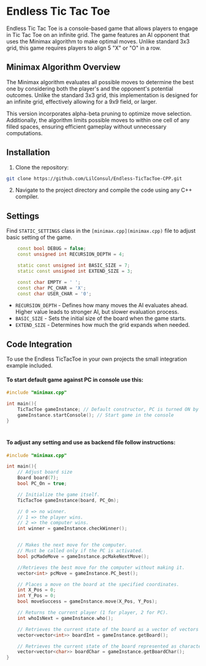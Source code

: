 # Endless Tic Tac Toe
Endless Tic Tac Toe is a console-based game that allows players to engage in Tic Tac Toe on an infinite grid. The game features an AI opponent that uses the Minimax algorithm to make optimal moves. Unlike standard 3x3 grid, this game requires players to align 5 "X" or "O" in a row.

## Minimax Algorithm Overview
The Minimax algorithm evaluates all possible moves to determine the best one by considering both the player's and the opponent's potential outcomes. Unlike the standard 3x3 grid, this implementation is designed for an infinite grid, effectively allowing for a 9x9 field, or larger.

This version incorporates alpha-beta pruning to optimize move selection. Additionally, the algorithm limits possible moves to within one cell of any filled spaces, ensuring efficient gameplay without unnecessary computations.

## Installation 

1. Clone the repository:
```bash
git clone https://github.com/LilConsul/Endless-TicTacToe-CPP.git
```

2. Navigate to the project directory and compile the code using any C++ compiler.

## Settings
Find `STATIC_SETTINGS` class in the `[minimax.cpp](minimax.cpp)` file to adjust basic setting of the game.
```c++
    const bool DEBUG = false;
    const unsigned int RECURSION_DEPTH = 4;

    static const unsigned int BASIC_SIZE = 7;
    static const unsigned int EXTEND_SIZE = 3;

    const char EMPTY = ' ';
    const char PC_CHAR = 'X';
    const char USER_CHAR = '0';
```
- `RECURSION_DEPTH` - Defines how many moves the AI evaluates ahead. Higher value leads to stronger AI, but slower evaluation process.
- `BASIC_SIZE` - Sets the initial size of the board when the game starts.
- `EXTEND_SIZE` - Determines how much the grid expands when needed.

## Code Integration
To use the Endless TicTacToe in your own projects the small integration example included. 
#### To start default game against PC in console use this:
```c++
#include "minimax.cpp"

int main(){
    TicTacToe gameInstance; // Default constructor, PC is turned ON by default
    gameInstance.startConsole(); // Start game in the console
}
```
#
#### To adjust any setting and use as backend file follow instructions:
```c++
#include "minimax.cpp"

int main(){
    // Adjust board size
    Board board(7);
    bool PC_On = true;

    // Initialize the game itself.
    TicTacToe gameInstance(board, PC_On);

    // 0 => no winner.
    // 1 => the player wins.
    // 2 => the computer wins.
    int winner = gameInstance.checkWinner();


    // Makes the next move for the computer.
    // Must be called only if the PC is activated.
    bool pcMadeMove = gameInstance.pcMakeNextMove();

    //Retrieves the best move for the computer without making it.
    vector<int> pcMove = gameInstance.PC_best();

    // Places a move on the board at the specified coordinates.
    int X_Pos = 0;
    int Y_Pos = 0;
    bool moveSuccess = gameInstance.move(X_Pos, Y_Pos);

    // Returns the current player (1 for player, 2 for PC).
    int whoIsNext = gameInstance.who();

    // Retrieves the current state of the board as a vector of vectors of integers.
    vector<vector<int>> boardInt = gameInstance.getBoard();

    // Retrieves the current state of the board represented as characters.
    vector<vector<char>> boardChar = gameInstance.getBoardChar();
}
```
